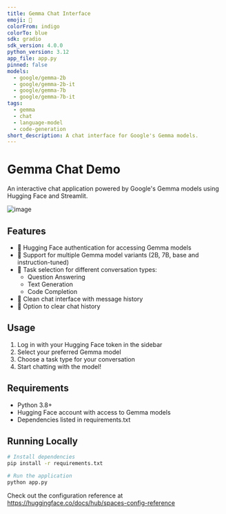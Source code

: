 ```yaml
---
title: Gemma Chat Interface
emoji: 🤖
colorFrom: indigo
colorTo: blue
sdk: gradio
sdk_version: 4.0.0
python_version: 3.12
app_file: app.py
pinned: false
models:
  - google/gemma-2b
  - google/gemma-2b-it
  - google/gemma-7b
  - google/gemma-7b-it
tags:
  - gemma
  - chat
  - language-model
  - code-generation
short_description: A chat interface for Google's Gemma models.
---
```


# Gemma Chat Demo

An interactive chat application powered by Google's Gemma models using Hugging Face and Streamlit.

![image](https://github.com/user-attachments/assets/3e0c234d-95e7-4182-a003-133502a84e9b)


## Features

- 🔐 Hugging Face authentication for accessing Gemma models
- 🤖 Support for multiple Gemma model variants (2B, 7B, base and instruction-tuned)
- 🔄 Task selection for different conversation types:
  - Question Answering
  - Text Generation
  - Code Completion
- 💬 Clean chat interface with message history
- 🧹 Option to clear chat history

## Usage

1. Log in with your Hugging Face token in the sidebar
2. Select your preferred Gemma model
3. Choose a task type for your conversation
4. Start chatting with the model!

## Requirements

- Python 3.8+
- Hugging Face account with access to Gemma models
- Dependencies listed in requirements.txt

## Running Locally

```bash
# Install dependencies
pip install -r requirements.txt

# Run the application
python app.py
```

Check out the configuration reference at https://huggingface.co/docs/hub/spaces-config-reference
